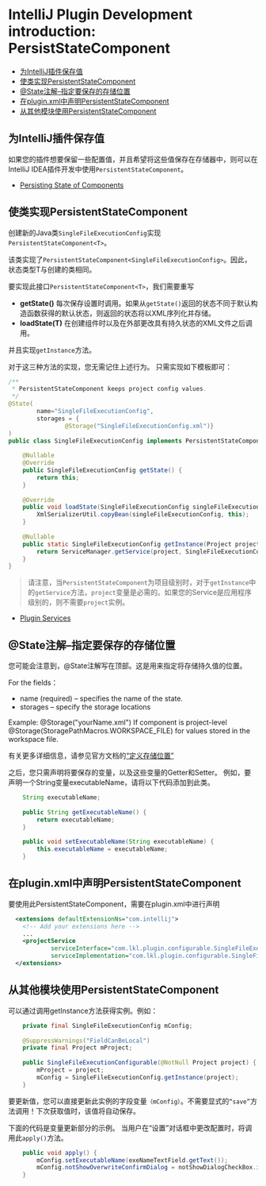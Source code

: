 # IntelliJ Plugin Development introduction: PersistStateComponent

* [为IntelliJ插件保存值](#为intellij插件保存值)
* [使类实现PersistentStateComponent](#使类实现persistentstatecomponent)
* [@State注解–指定要保存的存储位置](#指定要保存的存储位置)
* [在plugin.xml中声明PersistentStateComponent](#声明PersistentStateComponent)
* [从其他模块使用PersistentStateComponent](#从其他模块使用persistentstatecomponent)

## <a name="为intellij插件保存值">为IntelliJ插件保存值</a>

如果您的插件想要保留一些配置值，并且希望将这些值保存在存储器中，则可以在IntelliJ IDEA插件开发中使用`PersistentStateComponent`。

* [Persisting State of Components](https://www.jetbrains.org/intellij/sdk/docs/basics/persisting_state_of_components.html)

## <a name="使类实现persistentstatecomponent">使类实现PersistentStateComponent</a>

创建新的Java类`SingleFileExecutionConfig`实现`PersistentStateComponent<T>`。

该类实现了`PersistentStateComponent<SingleFileExecutionConfig>`。因此，状态类型T与创建的类相同。

要实现此接口`PersistentStateComponent<T>`，我们需要重写

* **getState()** 每次保存设置时调用。如果从`getState()`返回的状态不同于默认构造函数获得的默认状态，则返回的状态将以XML序列化并存储。
* **loadState(T)** 在创建组件时以及在外部更改具有持久状态的XML文件之后调用。

并且实现`getInstance`方法。

对于这三种方法的实现，您无需记住上述行为。 只需实现如下模板即可：
```java
/**
 * PersistentStateComponent keeps project config values.
 */
@State(
        name="SingleFileExecutionConfig",
        storages = {
                @Storage("SingleFileExecutionConfig.xml")}
)
public class SingleFileExecutionConfig implements PersistentStateComponent<SingleFileExecutionConfig> {
 
    @Nullable
    @Override
    public SingleFileExecutionConfig getState() {
        return this;
    }
 
    @Override
    public void loadState(SingleFileExecutionConfig singleFileExecutionConfig) {
        XmlSerializerUtil.copyBean(singleFileExecutionConfig, this);
    }
 
    @Nullable
    public static SingleFileExecutionConfig getInstance(Project project) {
        return ServiceManager.getService(project, SingleFileExecutionConfig.class);
    }
}
```

> 请注意，当`PersistentStateComponent`为项目级别时，对于`getInstance`中的`getService`方法，`project`变量是必需的。如果您的Service是应用程序级别的，则不需要`project`实例。

* [Plugin Services](https://www.jetbrains.org/intellij/sdk/docs/basics/plugin_structure/plugin_services.html)

## <a name="指定要保存的存储位置">@State注解–指定要保存的存储位置</a>

您可能会注意到，@State注解写在顶部。这是用来指定将存储持久值的位置。

For the fields：
* name (required) – specifies the name of the state.
* storages – specify the storage locations

Example:
@Storage("yourName.xml") If component is project-level
@Storage(StoragePathMacros.WORKSPACE_FILE) for values stored in the workspace file.

有关更多详细信息，请参见官方文档的[“定义存储位置”](https://www.jetbrains.org/intellij/sdk/docs/basics/persisting_state_of_components.html)

之后，您只需声明将要保存的变量，以及这些变量的Getter和Setter。 例如，要声明一个String变量executableName，请将以下代码添加到此类。
```java
    String executableName;
 
    public String getExecutableName() {
        return executableName;
    }
 
    public void setExecutableName(String executableName) {
        this.executableName = executableName;
    }
```

## <a name="声明PersistentStateComponent">在plugin.xml中声明PersistentStateComponent</a>

要使用此PersistentStateComponent，需要在plugin.xml中进行声明
```xml
  <extensions defaultExtensionNs="com.intellij">
    <!-- Add your extensions here -->
    ...
    <projectService
            serviceInterface="com.lkl.plugin.configurable.SingleFileExecutionConfig"
            serviceImplementation="com.lkl.plugin.configurable.SingleFileExecutionConfig"/>
  </extensions>
```

## <a name="从其他模块使用persistentstatecomponent">从其他模块使用PersistentStateComponent</a>

可以通过调用getInstance方法获得实例。例如：
```java
    private final SingleFileExecutionConfig mConfig;
 
    @SuppressWarnings("FieldCanBeLocal")
    private final Project mProject;
 
    public SingleFileExecutionConfigurable(@NotNull Project project) {
        mProject = project;
        mConfig = SingleFileExecutionConfig.getInstance(project);
    }
```
要更新值，您可以直接更新此实例的字段变量`（mConfig）`。不需要显式的`“save”`方法调用！下次获取值时，该值将自动保存。

下面的代码是变量更新部分的示例。 当用户在“设置”对话框中更改配置时，将调用此`apply()`方法。
```java
    public void apply() {
        mConfig.setExecutableName(exeNameTextField.getText());
        mConfig.notShowOverwriteConfirmDialog = notShowDialogCheckBox.isSelected();
    }
```
